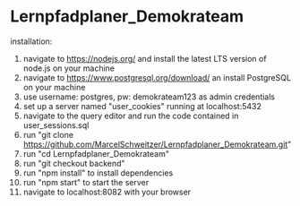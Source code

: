 # Lernpfadplaner_Demokrateam

installation:

1) navigate to https://nodejs.org/ and install the latest LTS version of node.js on your machine
2) navigate to https://www.postgresql.org/download/ an install PostgreSQL on your machine
3) use username: postgres, pw: demokrateam123 as admin credentials
4) set up a server named "user_cookies" running at localhost:5432
5) navigate to the query editor and run the code contained in user_sessions.sql
6) run "git clone https://github.com/MarcelSchweitzer/Lernpfadplaner_Demokrateam.git"
7) run "cd Lernpfadplaner_Demokrateam"
8) run "git checkout backend"
9) run "npm install" to install dependencies
10) run "npm start" to start the server
11) navigate to localhost:8082 with your browser